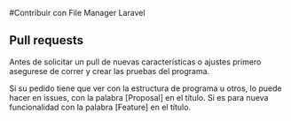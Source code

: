 #Contribuir con File Manager Laravel

## Pull requests

Antes de solicitar un pull de nuevas características o ajustes primero asegurese de correr y crear las pruebas del programa.

Si su pedido tiene que ver con la estructura de programa u otros, lo puede
hacer en issues, con la palabra [Proposal] en el título. Si es para nueva funcionalidad con la palabra [Feature] en el título.